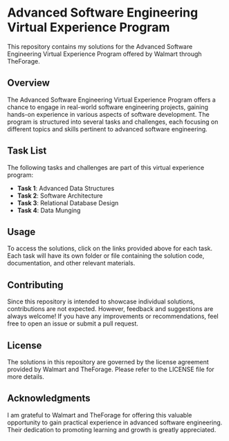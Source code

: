 # Advanced Software Engineering Virtual Experience Program

This repository contains my solutions for the Advanced Software Engineering Virtual Experience Program offered by Walmart through TheForage.

## Overview
The Advanced Software Engineering Virtual Experience Program offers a chance to engage in real-world software engineering projects, gaining hands-on experience in various aspects of software development. The program is structured into several tasks and challenges, each focusing on different topics and skills pertinent to advanced software engineering.

## Task List
The following tasks and challenges are part of this virtual experience program:

- **Task 1**: Advanced Data Structures
- **Task 2**: Software Architecture
- **Task 3**: Relational Database Design
- **Task 4**: Data Munging

## Usage
To access the solutions, click on the links provided above for each task. Each task will have its own folder or file containing the solution code, documentation, and other relevant materials.

## Contributing
Since this repository is intended to showcase individual solutions, contributions are not expected. However, feedback and suggestions are always welcome! If you have any improvements or recommendations, feel free to open an issue or submit a pull request.

## License
The solutions in this repository are governed by the license agreement provided by Walmart and TheForage. Please refer to the LICENSE file for more details.

## Acknowledgments
I am grateful to Walmart and TheForage for offering this valuable opportunity to gain practical experience in advanced software engineering. Their dedication to promoting learning and growth is greatly appreciated.
